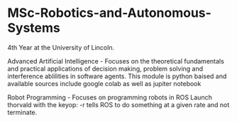 # MSc-Robotics-and-Autonomous-Systems
4th Year at the University of Lincoln.

Advanced Artificial Intelligence - Focuses on the theoretical fundamentals and practical applications of decision making, problem solving and interference ablilities in software agents. This module is python baised and available sources include google colab as well as jupiter notebook

Robot Programming - Focuses on programming robots in ROS
Launch thorvald with the keyop:
-r tells ROS to do something at a given rate and not terminate.
